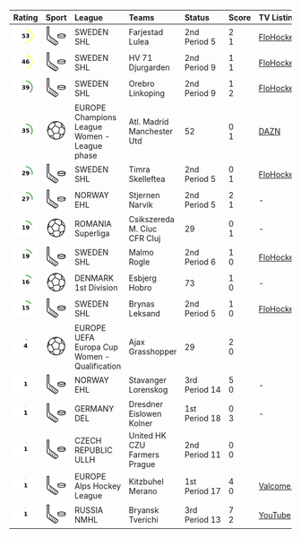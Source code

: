 | Rating                                                                                                                                 | Sport                                                                                                            | League                                          | Teams                           | Status        | Score   | TV Listing                                                                                      |
|:---------------------------------------------------------------------------------------------------------------------------------------|:-----------------------------------------------------------------------------------------------------------------|:------------------------------------------------|:--------------------------------|:--------------|:--------|:------------------------------------------------------------------------------------------------|
| <img src="https://raw.githubusercontent.com/BlakeDuncan25/Donut-SVG-Ratings/bac4e4a278175106499642192132b1786a9aec38/53.svg" alt="53"> | <img src="https://raw.githubusercontent.com/BlakeDuncan25/Donut-SVG-Ratings/master/hockey.png" alt="Ice Hockey"> | SWEDEN<br>SHL                                   | Farjestad<br>Lulea              | 2nd Period 5  | 2<br>1  | <a href="https://www.flohockey.tv/events?date=2025-10-15">FloHockey</a>                         |
| <img src="https://raw.githubusercontent.com/BlakeDuncan25/Donut-SVG-Ratings/bac4e4a278175106499642192132b1786a9aec38/46.svg" alt="46"> | <img src="https://raw.githubusercontent.com/BlakeDuncan25/Donut-SVG-Ratings/master/hockey.png" alt="Ice Hockey"> | SWEDEN<br>SHL                                   | HV 71<br>Djurgarden             | 2nd Period 9  | 1<br>1  | <a href="https://www.flohockey.tv/events?date=2025-10-15">FloHockey</a>                         |
| <img src="https://raw.githubusercontent.com/BlakeDuncan25/Donut-SVG-Ratings/bac4e4a278175106499642192132b1786a9aec38/39.svg" alt="39"> | <img src="https://raw.githubusercontent.com/BlakeDuncan25/Donut-SVG-Ratings/master/hockey.png" alt="Ice Hockey"> | SWEDEN<br>SHL                                   | Orebro<br>Linkoping             | 2nd Period 9  | 1<br>2  | <a href="https://www.flohockey.tv/events?date=2025-10-15">FloHockey</a>                         |
| <img src="https://raw.githubusercontent.com/BlakeDuncan25/Donut-SVG-Ratings/bac4e4a278175106499642192132b1786a9aec38/35.svg" alt="35"> | <img src="https://raw.githubusercontent.com/BlakeDuncan25/Donut-SVG-Ratings/master/soccer.png" alt="Soccer">     | EUROPE<br>Champions League Women - League phase | Atl. Madrid<br>Manchester Utd   | 52            | 0<br>1  | <a href="https://www.dazn.com/en-US/competition/Competition:55hcphd1ccc6eai1ms77460on">DAZN</a> |
| <img src="https://raw.githubusercontent.com/BlakeDuncan25/Donut-SVG-Ratings/bac4e4a278175106499642192132b1786a9aec38/29.svg" alt="29"> | <img src="https://raw.githubusercontent.com/BlakeDuncan25/Donut-SVG-Ratings/master/hockey.png" alt="Ice Hockey"> | SWEDEN<br>SHL                                   | Timra<br>Skelleftea             | 2nd Period 5  | 0<br>1  | <a href="https://www.flohockey.tv/events?date=2025-10-15">FloHockey</a>                         |
| <img src="https://raw.githubusercontent.com/BlakeDuncan25/Donut-SVG-Ratings/bac4e4a278175106499642192132b1786a9aec38/27.svg" alt="27"> | <img src="https://raw.githubusercontent.com/BlakeDuncan25/Donut-SVG-Ratings/master/hockey.png" alt="Ice Hockey"> | NORWAY<br>EHL                                   | Stjernen<br>Narvik              | 2nd Period 5  | 2<br>1  | -                                                                                               |
| <img src="https://raw.githubusercontent.com/BlakeDuncan25/Donut-SVG-Ratings/bac4e4a278175106499642192132b1786a9aec38/19.svg" alt="19"> | <img src="https://raw.githubusercontent.com/BlakeDuncan25/Donut-SVG-Ratings/master/soccer.png" alt="Soccer">     | ROMANIA<br>Superliga                            | Csikszereda M. Ciuc<br>CFR Cluj | 29            | 0<br>1  | -                                                                                               |
| <img src="https://raw.githubusercontent.com/BlakeDuncan25/Donut-SVG-Ratings/bac4e4a278175106499642192132b1786a9aec38/19.svg" alt="19"> | <img src="https://raw.githubusercontent.com/BlakeDuncan25/Donut-SVG-Ratings/master/hockey.png" alt="Ice Hockey"> | SWEDEN<br>SHL                                   | Malmo<br>Rogle                  | 2nd Period 6  | 1<br>0  | <a href="https://www.flohockey.tv/events?date=2025-10-15">FloHockey</a>                         |
| <img src="https://raw.githubusercontent.com/BlakeDuncan25/Donut-SVG-Ratings/bac4e4a278175106499642192132b1786a9aec38/16.svg" alt="16"> | <img src="https://raw.githubusercontent.com/BlakeDuncan25/Donut-SVG-Ratings/master/soccer.png" alt="Soccer">     | DENMARK<br>1st Division                         | Esbjerg<br>Hobro                | 73            | 1<br>0  | -                                                                                               |
| <img src="https://raw.githubusercontent.com/BlakeDuncan25/Donut-SVG-Ratings/bac4e4a278175106499642192132b1786a9aec38/15.svg" alt="15"> | <img src="https://raw.githubusercontent.com/BlakeDuncan25/Donut-SVG-Ratings/master/hockey.png" alt="Ice Hockey"> | SWEDEN<br>SHL                                   | Brynas<br>Leksand               | 2nd Period 5  | 1<br>0  | <a href="https://www.flohockey.tv/events?date=2025-10-15">FloHockey</a>                         |
| <img src="https://raw.githubusercontent.com/BlakeDuncan25/Donut-SVG-Ratings/bac4e4a278175106499642192132b1786a9aec38/4.svg" alt="4">   | <img src="https://raw.githubusercontent.com/BlakeDuncan25/Donut-SVG-Ratings/master/soccer.png" alt="Soccer">     | EUROPE<br>UEFA Europa Cup Women - Qualification | Ajax<br>Grasshopper             | 29            | 2<br>0  | <a href="#N/A"></a>                                                                             |
| <img src="https://raw.githubusercontent.com/BlakeDuncan25/Donut-SVG-Ratings/bac4e4a278175106499642192132b1786a9aec38/1.svg" alt="1">   | <img src="https://raw.githubusercontent.com/BlakeDuncan25/Donut-SVG-Ratings/master/hockey.png" alt="Ice Hockey"> | NORWAY<br>EHL                                   | Stavanger<br>Lorenskog          | 3rd Period 14 | 5<br>0  | -                                                                                               |
| <img src="https://raw.githubusercontent.com/BlakeDuncan25/Donut-SVG-Ratings/bac4e4a278175106499642192132b1786a9aec38/1.svg" alt="1">   | <img src="https://raw.githubusercontent.com/BlakeDuncan25/Donut-SVG-Ratings/master/hockey.png" alt="Ice Hockey"> | GERMANY<br>DEL                                  | Dresdner Eislowen<br>Kolner     | 1st Period 18 | 0<br>3  | -                                                                                               |
| <img src="https://raw.githubusercontent.com/BlakeDuncan25/Donut-SVG-Ratings/bac4e4a278175106499642192132b1786a9aec38/1.svg" alt="1">   | <img src="https://raw.githubusercontent.com/BlakeDuncan25/Donut-SVG-Ratings/master/hockey.png" alt="Ice Hockey"> | CZECH REPUBLIC<br>ULLH                          | United HK<br>CZU Farmers Prague | 2nd Period 11 | 0<br>0  | <a href="#N/A"></a>                                                                             |
| <img src="https://raw.githubusercontent.com/BlakeDuncan25/Donut-SVG-Ratings/bac4e4a278175106499642192132b1786a9aec38/1.svg" alt="1">   | <img src="https://raw.githubusercontent.com/BlakeDuncan25/Donut-SVG-Ratings/master/hockey.png" alt="Ice Hockey"> | EUROPE<br>Alps Hockey League                    | Kitzbuhel<br>Merano             | 1st Period 17 | 4<br>0  | <a href="https://valcome.tv/feed/ahl">Valcome.tv</a>                                            |
| <img src="https://raw.githubusercontent.com/BlakeDuncan25/Donut-SVG-Ratings/bac4e4a278175106499642192132b1786a9aec38/1.svg" alt="1">   | <img src="https://raw.githubusercontent.com/BlakeDuncan25/Donut-SVG-Ratings/master/hockey.png" alt="Ice Hockey"> | RUSSIA<br>NMHL                                  | Bryansk<br>Tverichi             | 3rd Period 13 | 7<br>2  | <a href="https://nmhl.fhr.ru/news/index.php?SECTION_ID=2">YouTube</a>                           |